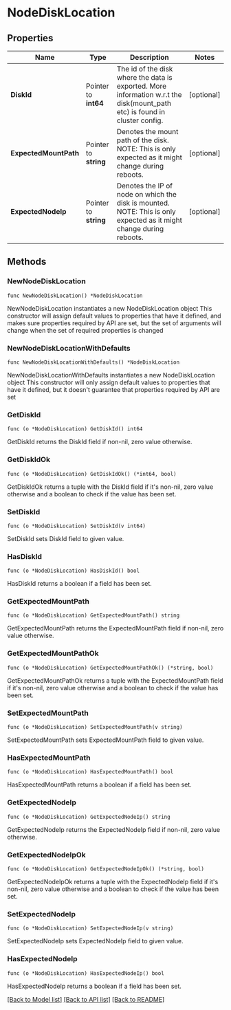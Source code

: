 # NodeDiskLocation

## Properties

Name | Type | Description | Notes
------------ | ------------- | ------------- | -------------
**DiskId** | Pointer to **int64** | The id of the disk where the data is exported. More information w.r.t the disk(mount_path etc) is found in cluster config. | [optional] 
**ExpectedMountPath** | Pointer to **string** | Denotes the mount path of the disk. NOTE: This is only expected as it might change during reboots. | [optional] 
**ExpectedNodeIp** | Pointer to **string** | Denotes the IP of node on which the disk is mounted. NOTE: This is only expected as it might change during reboots. | [optional] 

## Methods

### NewNodeDiskLocation

`func NewNodeDiskLocation() *NodeDiskLocation`

NewNodeDiskLocation instantiates a new NodeDiskLocation object
This constructor will assign default values to properties that have it defined,
and makes sure properties required by API are set, but the set of arguments
will change when the set of required properties is changed

### NewNodeDiskLocationWithDefaults

`func NewNodeDiskLocationWithDefaults() *NodeDiskLocation`

NewNodeDiskLocationWithDefaults instantiates a new NodeDiskLocation object
This constructor will only assign default values to properties that have it defined,
but it doesn't guarantee that properties required by API are set

### GetDiskId

`func (o *NodeDiskLocation) GetDiskId() int64`

GetDiskId returns the DiskId field if non-nil, zero value otherwise.

### GetDiskIdOk

`func (o *NodeDiskLocation) GetDiskIdOk() (*int64, bool)`

GetDiskIdOk returns a tuple with the DiskId field if it's non-nil, zero value otherwise
and a boolean to check if the value has been set.

### SetDiskId

`func (o *NodeDiskLocation) SetDiskId(v int64)`

SetDiskId sets DiskId field to given value.

### HasDiskId

`func (o *NodeDiskLocation) HasDiskId() bool`

HasDiskId returns a boolean if a field has been set.

### GetExpectedMountPath

`func (o *NodeDiskLocation) GetExpectedMountPath() string`

GetExpectedMountPath returns the ExpectedMountPath field if non-nil, zero value otherwise.

### GetExpectedMountPathOk

`func (o *NodeDiskLocation) GetExpectedMountPathOk() (*string, bool)`

GetExpectedMountPathOk returns a tuple with the ExpectedMountPath field if it's non-nil, zero value otherwise
and a boolean to check if the value has been set.

### SetExpectedMountPath

`func (o *NodeDiskLocation) SetExpectedMountPath(v string)`

SetExpectedMountPath sets ExpectedMountPath field to given value.

### HasExpectedMountPath

`func (o *NodeDiskLocation) HasExpectedMountPath() bool`

HasExpectedMountPath returns a boolean if a field has been set.

### GetExpectedNodeIp

`func (o *NodeDiskLocation) GetExpectedNodeIp() string`

GetExpectedNodeIp returns the ExpectedNodeIp field if non-nil, zero value otherwise.

### GetExpectedNodeIpOk

`func (o *NodeDiskLocation) GetExpectedNodeIpOk() (*string, bool)`

GetExpectedNodeIpOk returns a tuple with the ExpectedNodeIp field if it's non-nil, zero value otherwise
and a boolean to check if the value has been set.

### SetExpectedNodeIp

`func (o *NodeDiskLocation) SetExpectedNodeIp(v string)`

SetExpectedNodeIp sets ExpectedNodeIp field to given value.

### HasExpectedNodeIp

`func (o *NodeDiskLocation) HasExpectedNodeIp() bool`

HasExpectedNodeIp returns a boolean if a field has been set.


[[Back to Model list]](../README.md#documentation-for-models) [[Back to API list]](../README.md#documentation-for-api-endpoints) [[Back to README]](../README.md)


